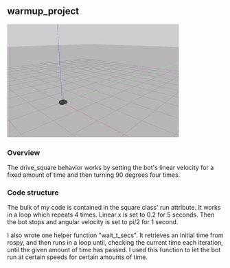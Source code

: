 ## warmup_project

![alt text](https://github.com/lnealer/warmup_project/blob/main/drive_square.gif)

### Overview
The drive_square behavior works by setting the bot's linear velocity for a fixed amount of time and then turning 90 degrees four times.

### Code structure
The bulk of my code is contained in the square class' run attribute. It works in a loop which repeats 4 times. Linear.x is set to 0.2 for 5 seconds. Then the bot stops and angular velocity is set to pi/2 for 1 second. 

I also wrote one helper function "wait_t_secs". It retrieves an initial time from rospy, and then runs in a loop until, checking the current time each iteration, until the given amount of time has passed. I used this function to let the bot run at certain speeds for certain amounts of time.



